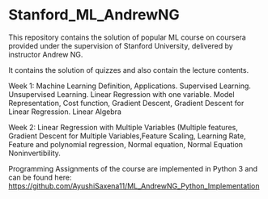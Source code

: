 # Stanford_ML_AndrewNG
This repository contains the solution of popular ML course on coursera provided under the supervision of Stanford University, delivered by instructor Andrew NG.

It contains the solution of quizzes and also contain the lecture contents.


Week 1: Machine Learning Definition, Applications. Supervised Learning. Unsupervised Learning. Linear Regression with one variable. Model Representation, Cost function, Gradient Descent, Gradient Descent for Linear Regression. Linear Algebra 


Week 2: Linear Regression with Multiple Variables (Multiple features, Gradient Descent for Multiple Variables,Feature Scaling, Learning Rate, Feature and polynomial regression, Normal equation, Normal Equation Noninvertibility.


Programming Assignments of the course are implemented in Python 3 and can be found here: 
https://github.com/AyushiSaxena11/ML_AndrewNG_Python_Implementation
